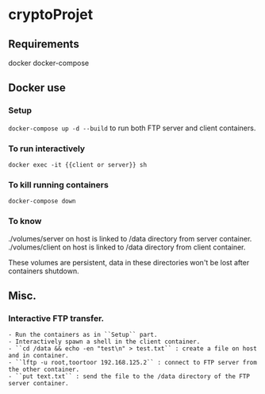 # cryptoProjet

## Requirements
docker
docker-compose

## Docker use

### Setup

``docker-compose up -d --build`` to run both FTP server and client containers.

### To run interactively

``docker exec -it {{client or server}} sh``

### To kill running containers

``docker-compose down``

### To know

./volumes/server on host is linked to /data directory from server container.
./volumes/client on host is linked to /data directory from client container.

These volumes are persistent, data in these directories won't be lost after containers shutdown.

## Misc.

### Interactive FTP transfer.
    - Run the containers as in ``Setup`` part.
    - Interactively spawn a shell in the client container.
    - ``cd /data && echo -en "test\n" > test.txt`` : create a file on host and in container.
    - ``lftp -u root,toortoor 192.168.125.2`` : connect to FTP server from the other container.
    - ``put text.txt`` : send the file to the /data directory of the FTP server container.
